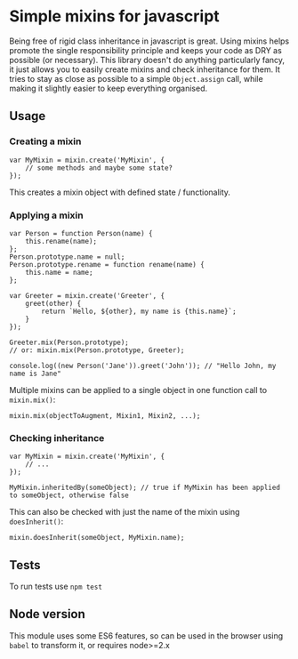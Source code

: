 # Simple mixins for javascript

Being free of rigid class inheritance in javascript is great. Using mixins helps promote the single responsibility principle and keeps your code as DRY as possible (or necessary). This library doesn't do anything particularly fancy, it just allows you to easily create mixins and check inheritance for them. It tries to stay as close as possible to a simple `Object.assign` call, while making it slightly easier to keep everything organised.

## Usage

### Creating a mixin

    var MyMixin = mixin.create('MyMixin', {
        // some methods and maybe some state?
    });

This creates a mixin object with defined state / functionality.

### Applying a mixin

    var Person = function Person(name) {
        this.rename(name);
    };
    Person.prototype.name = null;
    Person.prototype.rename = function rename(name) {
        this.name = name;
    };

    var Greeter = mixin.create('Greeter', {
        greet(other) {
            return `Hello, ${other}, my name is {this.name}`;
        }
    });

    Greeter.mix(Person.prototype);
    // or: mixin.mix(Person.prototype, Greeter);

    console.log((new Person('Jane')).greet('John')); // "Hello John, my name is Jane"

Multiple mixins can be applied to a single object in one function call to `mixin.mix()`:

    mixin.mix(objectToAugment, Mixin1, Mixin2, ...);

### Checking inheritance

    var MyMixin = mixin.create('MyMixin', {
        // ...
    });

    MyMixin.inheritedBy(someObject); // true if MyMixin has been applied to someObject, otherwise false

This can also be checked with just the name of the mixin using `doesInherit()`:

    mixin.doesInherit(someObject, MyMixin.name);

## Tests

To run tests use `npm test`

## Node version

This module uses some ES6 features, so can be used in the browser using `babel` to transform it, or requires node>=2.x
